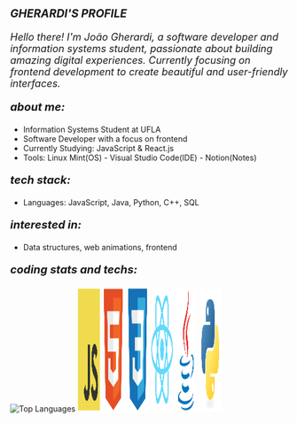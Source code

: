 <p style="font-size: 20px ;"> <b><i> GHERARDI'S PROFILE</i> </b></p>

<p align="left" style="font-size: 18px;"><i>Hello there! I'm João Gherardi, a software developer and information systems student, passionate about building amazing digital experiences. Currently focusing on frontend development to create beautiful and user-friendly interfaces.</i></p>

<p style="font-size: 20px ;"> <b><i> about me:</i> </b></p>
<ul>
    <li>Information Systems Student at UFLA</li>
    <li>Software Developer with a focus on frontend</li>
    <li>Currently Studying: JavaScript & React.js</li>
    <li>Tools: Linux Mint(OS) - Visual Studio Code(IDE) - Notion(Notes)</li>
</ul>

<p style="font-size: 20px ;"> <b><i> tech stack:</i> </b></p>
<ul>
    <li>Languages: JavaScript, Java, Python, C++, SQL</li>
</ul>

<p style="font-size: 20px ;"> <b><i> interested in:</i> </b></p>
<ul>
    <li>Data structures, web animations, frontend</li>
</ul>

<p style="font-size: 20px ;"> <b><i> coding stats and techs:</i> </b></p>
<div align="left">
  <img src="https://github-readme-stats.vercel.app/api/top-langs?username=GHERARDI-JOAO&hide_title=true&layout=compact&card_width=320&langs_count=6&theme=dark&hide_border=true" alt="Top Languages" />
  <img src="https://raw.githubusercontent.com/devicons/devicon/master/icons/javascript/javascript-original.svg" alt="javascript" width="40" height="225"/>
  <img src="https://raw.githubusercontent.com/devicons/devicon/master/icons/html5/html5-original.svg" alt="html5" width="40" height="225"/>
  <img src="https://raw.githubusercontent.com/devicons/devicon/master/icons/css3/css3-original.svg" alt="css3" width="40" height="225"/>
  <img src="https://raw.githubusercontent.com/devicons/devicon/master/icons/react/react-original.svg" alt="react" width="40" height="225"/>
  <img src="https://raw.githubusercontent.com/devicons/devicon/master/icons/java/java-original.svg" alt="java" width="40" height="225"/>
  <img src="https://raw.githubusercontent.com/devicons/devicon/master/icons/python/python-original.svg" alt="python" width="40" height="225"/>
</div>

